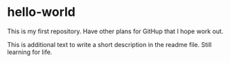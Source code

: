 # hello-world
This is my first repository. Have other plans for GitHup that I hope work out.

This is additional text to write a short description in the readme file. Still learning for life.

